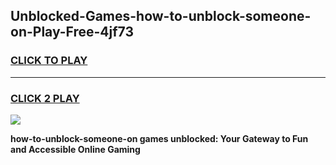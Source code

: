 
## Unblocked-Games-how-to-unblock-someone-on-Play-Free-4jf73
<h3>
<a href="https://premium76.site?title=how-to-unblock-someone-on&ref=10A">CLICK TO PLAY</a></h3>
<hr>

<h3>
<a href="https://premium76.site?title=how-to-unblock-someone-on&ref=10A">CLICK 2 PLAY</a>
  
</h3>

<a href="https://premium76.site?title=how-to-unblock-someone-on&ref=10A"><img src="https://clearcache.store/games.png"></a>


**how-to-unblock-someone-on games unblocked: Your Gateway to Fun and Accessible Online Gaming**
